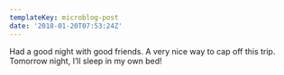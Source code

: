 ```yaml
---
templateKey: microblog-post
date: '2018-01-20T07:53:24Z'
---
```


Had a good night with good friends. A very nice way to cap off this trip. Tomorrow night, I’ll sleep in my own bed!

